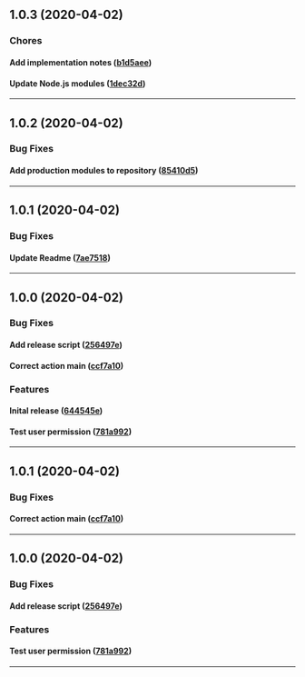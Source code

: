 ## 1.0.3 (2020-04-02)

### Chores


#### Add implementation notes ([b1d5aee](https://github.com/scherermichael/action-has-permission/commit/b1d5aee))

#### Update Node.js modules ([1dec32d](https://github.com/scherermichael/action-has-permission/commit/1dec32d))



---

## 1.0.2 (2020-04-02)

### Bug Fixes


#### Add production modules to repository ([85410d5](https://github.com/scherermichael/action-has-permission/commit/85410d5))



---

## 1.0.1 (2020-04-02)

### Bug Fixes


#### Update Readme ([7ae7518](https://github.com/scherermichael/action-has-permission/commit/7ae7518))



---

## 1.0.0 (2020-04-02)

### Bug Fixes


#### Add release script ([256497e](https://github.com/scherermichael/action-has-permission/commit/256497e))

#### Correct action main ([ccf7a10](https://github.com/scherermichael/action-has-permission/commit/ccf7a10))

### Features


#### Inital release ([644545e](https://github.com/scherermichael/action-has-permission/commit/644545e))

#### Test user permission ([781a992](https://github.com/scherermichael/action-has-permission/commit/781a992))



---

## 1.0.1 (2020-04-02)

### Bug Fixes


#### Correct action main ([ccf7a10](https://github.com/scherermichael/action-has-permission/commit/ccf7a10))



---

## 1.0.0 (2020-04-02)

### Bug Fixes


#### Add release script ([256497e](https://github.com/scherermichael/action-has-permission/commit/256497e))

### Features


#### Test user permission ([781a992](https://github.com/scherermichael/action-has-permission/commit/781a992))



---
